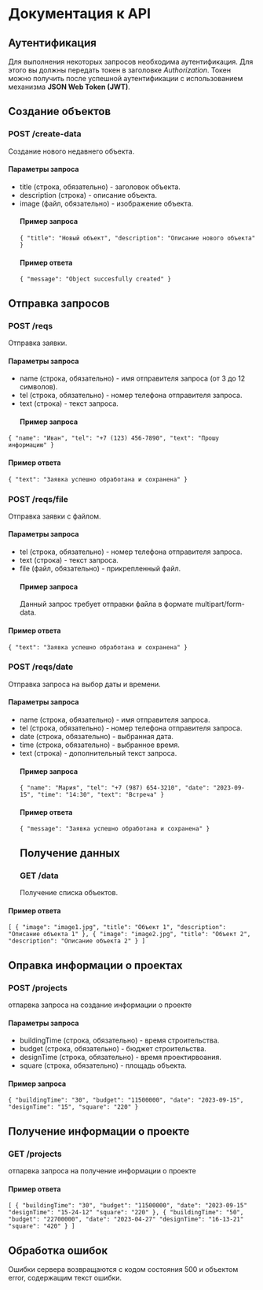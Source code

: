# Документация к API

## Аутентификация

Для выполнения некоторых запросов необходима аутентификация. Для этого вы должны передать токен в заголовке _Authorization_. Токен можно получить после успешной аутентификации с использованием механизма **JSON Web Token (JWT)**.

## Создание объектов

### POST /create-data

Создание нового недавнего объекта.

#### Параметры запроса

- title (строка, обязательно) - заголовок объекта.
- description (строка) - описание объекта.
- image (файл, обязательно) - изображение объекта.
  #### Пример запроса
  `{
  "title": "Новый объект",
  "description": "Описание нового объекта"
}`
  #### Пример ответа
  `{
  "message": "Object succesfully created"
}`

## Отправка запросов

### POST /reqs

Отправка заявки.

#### Параметры запроса

- name (строка, обязательно) - имя отправителя запроса (от 3 до 12 символов).
- tel (строка, обязательно) - номер телефона отправителя запроса.
- text (строка) - текст запроса.
  #### Пример запроса

`{
  "name": "Иван",
  "tel": "+7 (123) 456-7890",
  "text": "Прошу информацию"
}`

#### Пример ответа

`{
  "text": "Заявка успешно обработана и сохранена"
}`

### POST /reqs/file

Отправка заявки с файлом.

#### Параметры запроса

- tel (строка, обязательно) - номер телефона отправителя запроса.
- text (строка) - текст запроса.
- file (файл, обязательно) - прикрепленный файл.
  #### Пример запроса
  Данный запрос требует отправки файла в формате multipart/form-data.

#### Пример ответа

`{
  "text": "Заявка успешно обработана и сохранена"
}`

### POST /reqs/date

Отправка запроса на выбор даты и времени.

#### Параметры запроса

- name (строка, обязательно) - имя отправителя запроса.
- tel (строка, обязательно) - номер телефона отправителя запроса.
- date (строка, обязательно) - выбранная дата.
- time (строка, обязательно) - выбранное время.
- text (строка) - дополнительный текст запроса.
  #### Пример запроса
  `{
  "name": "Мария",
  "tel": "+7 (987) 654-3210",
  "date": "2023-09-15",
  "time": "14:30",
  "text": "Встреча"
}`
  #### Пример ответа
  `{
  "message": "Заявка успешно обработана и сохранена"
}`
  ## Получение данных
  ### GET /data
  Получение списка объектов.

#### Пример ответа

`[
  {
    "image": "image1.jpg",
    "title": "Объект 1",
    "description": "Описание объекта 1"
  },
  {
    "image": "image2.jpg",
    "title": "Объект 2",
    "description": "Описание объекта 2"
  }
]`

## Оправка информации о проектах

### POST /projects

отпарвка запроса на создание информации о проекте

#### Параметры запроса

- buildingTime (строка, обязательно) - время строительства.
- budget (строка, обязательно) - бюджет строительства.
- designTime (строка, обязательно) - время проектирвоания.
- square (строка, обязательно) - площадь объекта.

#### Пример запроса

`{
  "buildingTime": "30",
  "budget": "11500000",
  "date": "2023-09-15",
  "designTime": "15",
  "square": "220"
}`

## Получение информации о проекте

### GET /projects

отпарвка запроса на получение информации о проекте

#### Пример ответа

`[
  {
    "buildingTime": "30",
    "budget": "11500000",
    "date": "2023-09-15"
    "designTime": "15-24-12"
    "square": "220"
  },
  {
    "buildingTime": "50",
    "budget": "22700000",
    "date": "2023-04-27"
    "designTime": "16-13-21"
    "square": "420"
  }
]`

## Обработка ошибок

Ошибки сервера возвращаются с кодом состояния 500 и объектом error, содержащим текст ошибки.
